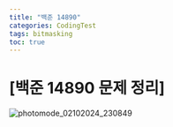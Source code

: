 ```yaml
---
title: "백준 14890"
categories: CodingTest
tags: bitmasking
toc: true
---
```


# [백준 14890 문제 정리]

![photomode_02102024_230849](../images/2025-05-21-first/photomode_02102024_230849.png)